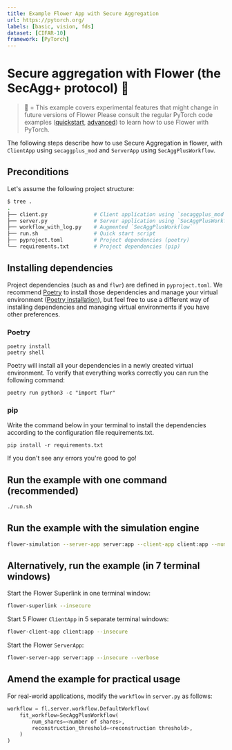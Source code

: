 ```yaml
---
title: Example Flower App with Secure Aggregation
url: https://pytorch.org/
labels: [basic, vision, fds]
dataset: [CIFAR-10]
framework: [PyTorch]
---
```


# Secure aggregation with Flower (the SecAgg+ protocol) 🧪

> 🧪 = This example covers experimental features that might change in future versions of Flower
> Please consult the regular PyTorch code examples ([quickstart](https://github.com/adap/flower/tree/main/examples/quickstart-pytorch), [advanced](https://github.com/adap/flower/tree/main/examples/advanced-pytorch)) to learn how to use Flower with PyTorch.

The following steps describe how to use Secure Aggregation in flower, with `ClientApp` using `secaggplus_mod` and `ServerApp` using `SecAggPlusWorkflow`.

## Preconditions

Let's assume the following project structure:

```bash
$ tree .
.
├── client.py               # Client application using `secaggplus_mod`
├── server.py               # Server application using `SecAggPlusWorkflow`
├── workflow_with_log.py    # Augmented `SecAggPlusWorkflow`
├── run.sh                  # Quick start script
├── pyproject.toml          # Project dependencies (poetry)
└── requirements.txt        # Project dependencies (pip)
```

## Installing dependencies

Project dependencies (such as and `flwr`) are defined in `pyproject.toml`. We recommend [Poetry](https://python-poetry.org/docs/) to install those dependencies and manage your virtual environment ([Poetry installation](https://python-poetry.org/docs/#installation)), but feel free to use a different way of installing dependencies and managing virtual environments if you have other preferences.

### Poetry

```shell
poetry install
poetry shell
```

Poetry will install all your dependencies in a newly created virtual environment. To verify that everything works correctly you can run the following command:

```shell
poetry run python3 -c "import flwr"
```

### pip

Write the command below in your terminal to install the dependencies according to the configuration file requirements.txt.

```shell
pip install -r requirements.txt
```

If you don't see any errors you're good to go!

## Run the example with one command (recommended)

```bash
./run.sh
```

## Run the example with the simulation engine

```bash
flower-simulation --server-app server:app --client-app client:app --num-supernodes 5
```

## Alternatively, run the example (in 7 terminal windows)

Start the Flower Superlink in one terminal window:

```bash
flower-superlink --insecure
```

Start 5 Flower `ClientApp` in 5 separate terminal windows:

```bash
flower-client-app client:app --insecure
```

Start the Flower `ServerApp`:

```bash
flower-server-app server:app --insecure --verbose
```

## Amend the example for practical usage

For real-world applications, modify the `workflow` in `server.py` as follows:

```python
workflow = fl.server.workflow.DefaultWorkflow(
    fit_workflow=SecAggPlusWorkflow(
        num_shares=<number of shares>,
        reconstruction_threshold=<reconstruction threshold>,
    )
)
```
